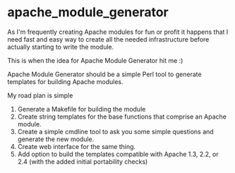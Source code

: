 apache_module_generator
=======================

As I'm frequently creating Apache modules for fun or profit it happens that I need fast and easy way to create all the needed infrastructure before actually starting to write the module.

This is when the idea for Apache Module Generator hit me :)

Apache Module Generator should be a simple Perl tool to generate templates for building Apache modules.

My road plan is simple

1. Generate a Makefile for building the module
2. Create string templates for the base functions that comprise an Apache module.
3. Create a simple cmdline tool to ask you some simple questions and generate the new module.
4. Create web interface for the same thing.
5. Add option to build the templates compatible with Apache 1.3, 2.2, or 2.4 (with the added initial portability checks)


